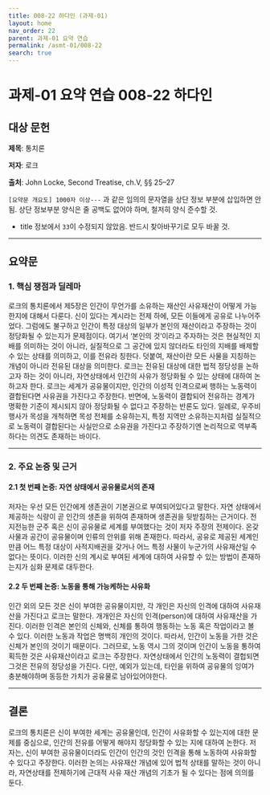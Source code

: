 ```yaml
---
title: 008-22 하다인 (과제-01)
layout: home
nav_order: 22
parent: 과제-01 요약 연습
permalink: /asmt-01/008-22
search: true
---
```


# 과제-01 요약 연습 008-22 하다인

## 대상 문헌

**제목**: 통치론

**저자**: 로크

**출처**: John Locke, Second Treatise, ch.V, §§ 25–27

`[요약문 개요도] 1000자 이상---` 과 같은 임의의 문자열을 상단 정보 부분에 삽입하면 안됨. 상단 정보부분 양식은 줄 공백도 없어야 하며, 철저히 양식 준수할 것.


* title 정보에서 `33`이 수정되지 않았음. 반드시 찾아바꾸기로 모두 바꿀 것. 


---

## 요약문

### 1. 핵심 쟁점과 딜레마

로크의 통치론에서 제5장은 인간이 무언가를 소유하는 재산인 사유재산이 어떻게 가능한지에 대해서 다룬다. 신이 있다는 계시라는 전제 하에, 모든 이들에게 공유로 나누어주었다. 그럼에도 불구하고 인간이 특정 대상의 일부가 본인의 재산이라고 주장하는 것이 정당화될 수 있는지가 문제점이다. 여기서 ‘본인의 것’이라고 주자하는 것은 현실적인 지배를 의미하는 것이 아니라, 실질적으로 그 공간에 있지 않더라도 타인의 지배를 배제할 수 있는 상태를 의미하고, 이를 전유라 칭한다. 덧붙여, 재산이란 모든 사물을 지칭하는 개념이 아니라 전유된 대상을 의미한다. 로크는 전유된 대상에 대한 법적 정당성을 논하고자 하는 것이 아니라, 자연상태에서 인간의 사유가 정당화될 수 있는 상태에 대하여 논하고자 한다. 로크는 세계가 공유물이지만, 인간의 이성적 인격으로써 행하는 노동력이 결합된다면 사유권을 가진다고 주장한다. 반면에, 노동력이 결합되어 전유하는 경계가 명확한 기준이 제시되지 않아 정당화될 수 없다고 주장하는 반론도 있다. 일례로, 우주비행사가 목성을 개척하면 목성 전체를 소유하는지, 특정 지역만 소유하는지처럼 실질적으로 노동력이 결합된다는 사실만으로 소유권을 가진다고 주장하기엔 논리적으로 역부족하다는 의견도 존재하는 바이다.

---

### 2. 주요 논증 및 근거

#### 2.1 첫 번째 논증: 자연 상태에서 공유물로서의 존재

저자는 우선 모든 인간에게 생존권이 기본권으로 부여되어있다고 말한다. 자연 상태에서 제공하는 식량이 곧 인간의 생존을 위하여 존재하며 생존권을 뒷받침하는 근거이다. 전지전능한 군주 혹은 신이 공유물로 세계를 부여했다는 것이 저자 주장의 전제이다. 온갖 사물과 공간이 공유물이며 인류의 안위를 위해 존재한다. 따라서, 공유로 제공된 세계인만큼 어느 특정 대상이 사적지배권을 갖거나 어느 특정 사물이 누군가의 사유재산일 수 없다는 뜻이다. 이러한 신의 계시로 부여된 세계에 대하여 사유할 수 있는 방법이 존재하는지가 심화 문제로 대두한다.

#### 2.2 두 번째 논증: 노동을 통해 가능케하는 사유화

인간 외의 모든 것은 신이 부여한 공유물이지만, 각 개인은 자신의 인격에 대하여 사유재산을 가진다고 로크는 말한다. 개개인은 자신의 인격(person)에 대하여 사유재산을 가진다. 이러한 인격은 본인의 신체와, 신체를 통하여 행동하는 노동 혹은 작업이라고 볼 수 있다. 이러한 노동과 작업은 명백히 개인의 것이다. 따라서, 인간이 노동을 가한 것은 신체가 본인의 것이기 때문이다. 그러므로, 노동 역시 그의 것이며 인간이 노동을 통하여 획득한 것은 사유재산이라고 로크는 주장한다. 자연상태에서 인간의 노동력이 결헙되면 그것은 전유의 정당성을 가진다. 다만, 예외가 있는데, 타인을 위하여 공유물의 잉여가 충분해야하며 동등한 가치가 공유물로 남아있어야한다.

---

## 결론

로크의 통치론은 신이 부여한 세계는 공유물인데, 인간이 사유화할 수 있는지에 대한 문제를 중심으로, 인간의 전유를 어떻게 해야지 정당화할 수 있는 지에 대하여 논한다. 저자는, 신이 부여한 공유물이더라도 인간이 인간의 것인 인격을 통해 노동하여 사유화할 수 있다고 주장한다. 이러한 논의는 사유재산 개념에 있어 법적 상태를 말하는 것이 아니라, 자연상태를 전제하기에 근대적 사유 재산 개념의 기초가 될 수 있다는 점에 의의를 둔다.
